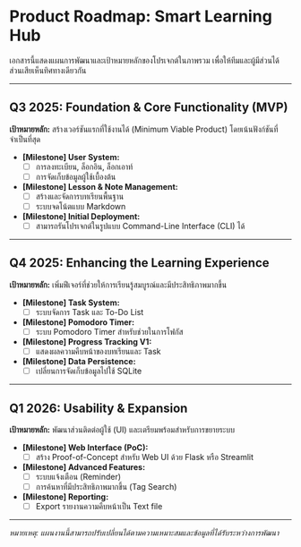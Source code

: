# Product Roadmap: Smart Learning Hub

เอกสารนี้แสดงแผนการพัฒนาและเป้าหมายหลักของโปรเจกต์ในภาพรวม เพื่อให้ทีมและผู้มีส่วนได้ส่วนเสียเห็นทิศทางเดียวกัน

---

## Q3 2025: Foundation & Core Functionality (MVP)

**เป้าหมายหลัก:** สร้างเวอร์ชันแรกที่ใช้งานได้ (Minimum Viable Product) โดยเน้นฟังก์ชันที่จำเป็นที่สุด

- **[Milestone] User System:**
  - [ ] การลงทะเบียน, ล็อกอิน, ล็อกเอาท์
  - [ ] การจัดเก็บข้อมูลผู้ใช้เบื้องต้น
- **[Milestone] Lesson & Note Management:**
  - [ ] สร้างและจัดการบทเรียนพื้นฐาน
  - [ ] ระบบจดโน้ตแบบ Markdown
- **[Milestone] Initial Deployment:**
  - [ ] สามารถรันโปรเจกต์ในรูปแบบ Command-Line Interface (CLI) ได้

---

## Q4 2025: Enhancing the Learning Experience

**เป้าหมายหลัก:** เพิ่มฟีเจอร์ที่ช่วยให้การเรียนรู้สมบูรณ์และมีประสิทธิภาพมากขึ้น

- **[Milestone] Task System:**
  - [ ] ระบบจัดการ Task และ To-Do List
- **[Milestone] Pomodoro Timer:**
  - [ ] ระบบ Pomodoro Timer สำหรับช่วยในการโฟกัส
- **[Milestone] Progress Tracking V1:**
  - [ ] แสดงผลความคืบหน้าของบทเรียนและ Task
- **[Milestone] Data Persistence:**
  - [ ] เปลี่ยนการจัดเก็บข้อมูลไปใช้ SQLite

---

## Q1 2026: Usability & Expansion

**เป้าหมายหลัก:** พัฒนาส่วนติดต่อผู้ใช้ (UI) และเตรียมพร้อมสำหรับการขยายระบบ

- **[Milestone] Web Interface (PoC):**
  - [ ] สร้าง Proof-of-Concept สำหรับ Web UI ด้วย Flask หรือ Streamlit
- **[Milestone] Advanced Features:**
  - [ ] ระบบแจ้งเตือน (Reminder)
  - [ ] การค้นหาที่มีประสิทธิภาพมากขึ้น (Tag Search)
- **[Milestone] Reporting:**
  - [ ] Export รายงานความคืบหน้าเป็น Text file

---

*หมายเหตุ: แผนงานนี้สามารถปรับเปลี่ยนได้ตามความเหมาะสมและข้อมูลที่ได้รับระหว่างการพัฒนา*